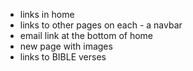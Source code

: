- links in home 
- links to other pages on each - a navbar
- email link at the bottom of home 
- new page with images 
- links to BIBLE verses 